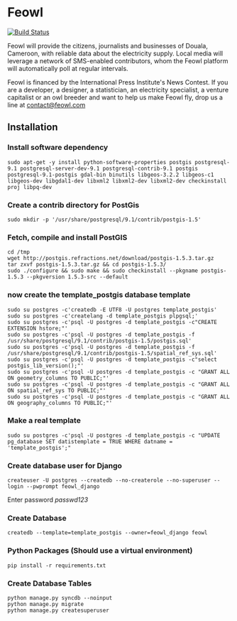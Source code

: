 # Feowl

[![Build Status](https://travis-ci.org/Feowl/API.png?branch=develop)](https://travis-ci.org/Feowl/API)

Feowl will provide the citizens, journalists and businesses of Douala, Cameroon, with reliable data about the electricity supply. Local media will leverage a network of SMS-enabled contributors, whom the Feowl platform will automatically poll at regular intervals.

Feowl is financed by the International Press Institute's News Contest.
If you are a developer, a designer, a statistician, an electricity specialist, a venture capitalist or an owl breeder and want to help us make Feowl fly, drop us a line at contact@feowl.com

## Installation 
### Install software dependency 
```
sudo apt-get -y install python-software-properties postgis postgresql-9.1 postgresql-server-dev-9.1 postgresql-contrib-9.1 postgis postgresql-9.1-postgis gdal-bin binutils libgeos-3.2.2 libgeos-c1 libgeos-dev libgdal1-dev libxml2 libxml2-dev libxml2-dev checkinstall proj libpq-dev
```

### Create a contrib directory for PostGis
```
sudo mkdir -p '/usr/share/postgresql/9.1/contrib/postgis-1.5'
```
 
### Fetch, compile and install PostGIS
```
cd /tmp
wget http://postgis.refractions.net/download/postgis-1.5.3.tar.gz
tar zxvf postgis-1.5.3.tar.gz && cd postgis-1.5.3/
sudo ./configure && sudo make && sudo checkinstall --pkgname postgis-1.5.3 --pkgversion 1.5.3-src --default
```
 
### now create the template_postgis database template
```
sudo su postgres -c'createdb -E UTF8 -U postgres template_postgis'
sudo su postgres -c'createlang -d template_postgis plpgsql;'
sudo su postgres -c'psql -U postgres -d template_postgis -c"CREATE EXTENSION hstore;"'
sudo su postgres -c'psql -U postgres -d template_postgis -f /usr/share/postgresql/9.1/contrib/postgis-1.5/postgis.sql'
sudo su postgres -c'psql -U postgres -d template_postgis -f /usr/share/postgresql/9.1/contrib/postgis-1.5/spatial_ref_sys.sql'
sudo su postgres -c'psql -U postgres -d template_postgis -c"select postgis_lib_version();"'
sudo su postgres -c'psql -U postgres -d template_postgis -c "GRANT ALL ON geometry_columns TO PUBLIC;"'
sudo su postgres -c'psql -U postgres -d template_postgis -c "GRANT ALL ON spatial_ref_sys TO PUBLIC;"'
sudo su postgres -c'psql -U postgres -d template_postgis -c "GRANT ALL ON geography_columns TO PUBLIC;"'
```

### Make a real template
```
sudo su postgres -c'psql -U postgres -d template_postgis -c "UPDATE pg_database SET datistemplate = TRUE WHERE datname = 'template_postgis';"
```

### Create database user for Django
```
createuser -U postgres --createdb --no-createrole --no-superuser --login --pwprompt feowl_django
```

Enter password *passwd123*

### Create Database
```
createdb --template=template_postgis --owner=feowl_django feowl
```

### Python Packages (Should use a virtual environment)
```
pip install -r requirements.txt  
```

### Create Database Tables
```
python manage.py syncdb --noinput
python manage.py migrate
python manage.py createsuperuser
```
